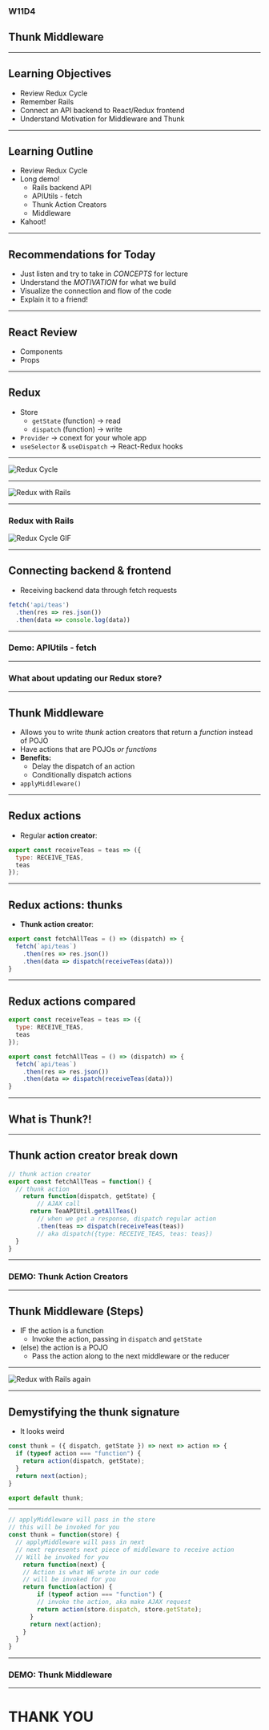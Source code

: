 ### W11D4
## Thunk Middleware

---

## Learning Objectives

* Review Redux Cycle
* Remember Rails
* Connect an API backend to React/Redux frontend
* Understand Motivation for Middleware and Thunk

---

## Learning Outline

* Review Redux Cycle
* Long demo!
  * Rails backend API
  * APIUtils - fetch
  * Thunk Action Creators
  * Middleware
* Kahoot!

---

## Recommendations for Today

* Just listen and try to take in _CONCEPTS_ for lecture
* Understand the _MOTIVATION_ for what we build
* Visualize the connection and flow of the code
* Explain it to a friend!

---

## React Review

* Components
* Props

---

## Redux

* Store
  * `getState` (function) -> read
  * `dispatch` (function) -> write
* `Provider` -> conext for your whole app
* `useSelector` & `useDispatch` -> React-Redux hooks

---

![Redux Cycle](https://aa-ch-lecture-assets.s3.us-west-1.amazonaws.com/middleware/redux-cycle-only.png)

---

![Redux with Rails](https://aa-ch-lecture-assets.s3.us-west-1.amazonaws.com/middleware/redux-cycle-with-rails.png)

---

### Redux with Rails
![Redux Cycle GIF](https://blog.gisspan.com/img/redux.gif)

---

## Connecting backend & frontend

* Receiving backend data through fetch requests

```js
fetch('api/teas')
  .then(res => res.json())
  .then(data => console.log(data))
```

---

### Demo: APIUtils - fetch

---

### What about updating our Redux store?

---

## Thunk Middleware

* Allows you to write _thunk_ action creators that return a _function_ instead of POJO
* Have actions that are POJOs _or functions_
* **Benefits:**
	* Delay the dispatch of an action
  * Conditionally dispatch actions
* `applyMiddleware()`

---

## Redux actions

* Regular **action creator**:

```js
export const receiveTeas = teas => ({
  type: RECEIVE_TEAS,
  teas
});
```

---

## Redux actions: thunks

* **Thunk action creator**:

```js
export const fetchAllTeas = () => (dispatch) => {
  fetch(`api/teas`)
    .then(res => res.json())
    .then(data => dispatch(receiveTeas(data)))
}
```

---

## Redux actions compared

```js
export const receiveTeas = teas => ({
  type: RECEIVE_TEAS,
  teas
});
```

```js
export const fetchAllTeas = () => (dispatch) => {
  fetch(`api/teas`)
    .then(res => res.json())
    .then(data => dispatch(receiveTeas(data)))
}
```

---

## What is Thunk?!

---

## Thunk action creator break down

```js
// thunk action creator
export const fetchAllTeas = function() {
  // thunk action
	return function(dispatch, getState) {
  		// AJAX call
      return TeaAPIUtil.getAllTeas()
      	// when we get a response, dispatch regular action
        .then(teas => dispatch(receiveTeas(teas))
        // aka dispatch({type: RECEIVE_TEAS, teas: teas})
  }
}
```

---

### DEMO: Thunk Action Creators

---

## Thunk Middleware (Steps)

* IF the action is a function
  * Invoke the action, passing in `dispatch` and `getState`
* (else) the action is a POJO
  * Pass the action along to the next middleware or the reducer

---

![Redux with Rails again](https://aa-ch-lecture-assets.s3.us-west-1.amazonaws.com/middleware/redux-cycle-with-rails.png)

---

## Demystifying the thunk signature

* It looks weird

```javascript
const thunk = ({ dispatch, getState }) => next => action => {
  if (typeof action === "function") {
    return action(dispatch, getState);
  }
  return next(action);
}

export default thunk;
```

---

```js
// applyMiddleware will pass in the store
// this will be invoked for you
const thunk = function(store) {
  // applyMiddleware will pass in next
  // next represents next piece of middleware to receive action
  // Will be invoked for you
	return function(next) {
  	// Action is what WE wrote in our code
    // will be invoked for you
  	return function(action) {
    	if (typeof action === "function") {
      	// invoke the action, aka make AJAX request
      	return action(store.dispatch, store.getState);
      }
      return next(action);
    }
  }
}
```

---

### DEMO: Thunk Middleware

---


# THANK YOU